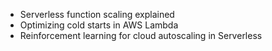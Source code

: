 - Serverless function scaling explained
- Optimizing cold starts in AWS Lambda
- Reinforcement learning for cloud autoscaling in Serverless